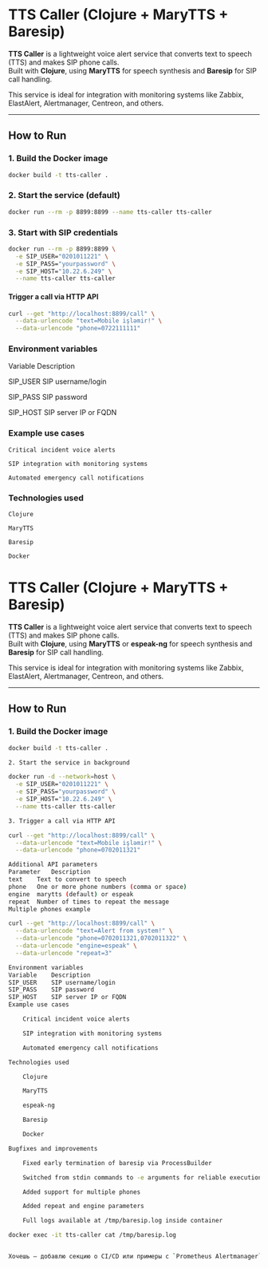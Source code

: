 # TTS Caller (Clojure + MaryTTS + Baresip)

**TTS Caller** is a lightweight voice alert service that converts text to speech (TTS) and makes SIP phone calls.  
Built with **Clojure**, using **MaryTTS** for speech synthesis and **Baresip** for SIP call handling.

This service is ideal for integration with monitoring systems like Zabbix, ElastAlert, Alertmanager, Centreon, and others.

---

## How to Run

### 1. Build the Docker image
```bash
docker build -t tts-caller .
```

### 2. Start the service (default)
```bash
docker run --rm -p 8899:8899 --name tts-caller tts-caller
```

### 3. Start with SIP credentials
```bash
docker run --rm -p 8899:8899 \
  -e SIP_USER="0201011221" \
  -e SIP_PASS="yourpassword" \
  -e SIP_HOST="10.22.6.249" \
  --name tts-caller tts-caller
```

#### Trigger a call via HTTP API
```bash
curl --get "http://localhost:8899/call" \
  --data-urlencode "text=Mobile işləmir!" \
  --data-urlencode "phone=0722111111"
```

### Environment variables
Variable	Description

SIP_USER	SIP username/login

SIP_PASS	SIP password

SIP_HOST	SIP server IP or FQDN


### Example use cases

    Critical incident voice alerts

    SIP integration with monitoring systems

    Automated emergency call notifications

### Technologies used

    Clojure

    MaryTTS

    Baresip

    Docker



# TTS Caller (Clojure + MaryTTS + Baresip)

**TTS Caller** is a lightweight voice alert service that converts text to speech (TTS) and makes SIP phone calls.  
Built with **Clojure**, using **MaryTTS** or **espeak-ng** for speech synthesis and **Baresip** for SIP call handling.

This service is ideal for integration with monitoring systems like Zabbix, ElastAlert, Alertmanager, Centreon, and others.

---

## How to Run

### 1. Build the Docker image
```bash
docker build -t tts-caller .

2. Start the service in background

docker run -d --network=host \
  -e SIP_USER="0201011221" \
  -e SIP_PASS="yourpassword" \
  -e SIP_HOST="10.22.6.249" \
  --name tts-caller tts-caller

3. Trigger a call via HTTP API

curl --get "http://localhost:8899/call" \
  --data-urlencode "text=Mobile işləmir!" \
  --data-urlencode "phone=0702011321"

Additional API parameters
Parameter	Description
text	Text to convert to speech
phone	One or more phone numbers (comma or space)
engine	marytts (default) or espeak
repeat	Number of times to repeat the message
Multiple phones example

curl --get "http://localhost:8899/call" \
  --data-urlencode "text=Alert from system!" \
  --data-urlencode "phone=0702011321,0702011322" \
  --data-urlencode "engine=espeak" \
  --data-urlencode "repeat=3"

Environment variables
Variable	Description
SIP_USER	SIP username/login
SIP_PASS	SIP password
SIP_HOST	SIP server IP or FQDN
Example use cases

    Critical incident voice alerts

    SIP integration with monitoring systems

    Automated emergency call notifications

Technologies used

    Clojure

    MaryTTS

    espeak-ng

    Baresip

    Docker

Bugfixes and improvements

    Fixed early termination of baresip via ProcessBuilder

    Switched from stdin commands to -e arguments for reliable execution

    Added support for multiple phones

    Added repeat and engine parameters

    Full logs available at /tmp/baresip.log inside container

docker exec -it tts-caller cat /tmp/baresip.log


Хочешь — добавлю секцию о CI/CD или примеры с `Prometheus Alertmanager`.
